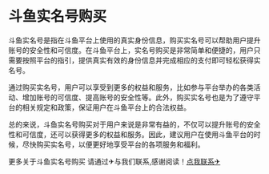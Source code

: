 # 斗鱼实名号购买

斗鱼实名号是指在斗鱼平台上使用的真实身份信息，购买实名号可以帮助用户提升账号的安全性和可信度。在斗鱼平台上，实名号购买是非常简单和便捷的，用户只需要按照平台的指引，提供真实有效的身份信息并完成相应的支付即可轻松获得实名号。

通过购买实名号，用户可以享受到更多的权益和服务，比如参与平台举办的各类活动、增加账号的可信度、提高账号的安全性等。此外，购买实名号也是为了遵守平台的相关规定和政策，保证用户在斗鱼平台上的合法权益。

总的来说，斗鱼实名号购买对于用户来说是非常有益的，不仅可以提升账号的安全性和可信度，还可以获得更多的权益和服务。因此，建议用户在使用斗鱼平台的时候，尽快购买实名号，以便更好地享受平台的各项服务和福利。

更多关于斗鱼实名号购买 请通过✈与我们联系,感谢阅读！[点我联系✈](https://box.G208.com)